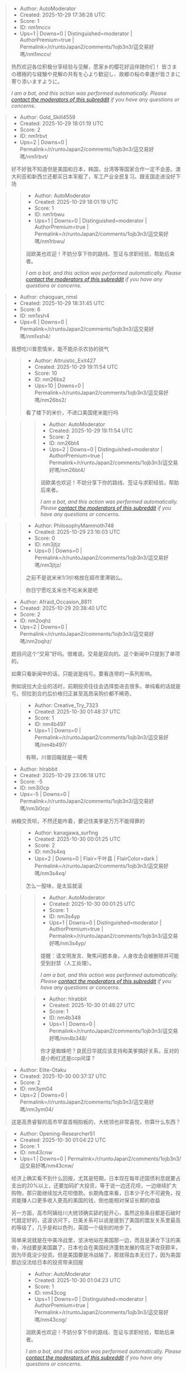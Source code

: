 > - Author: AutoModerator
> - Created: 2025-10-29 17:38:28 UTC
> - Score: 1
> - ID: nm1mccv
> - Ups=1 | Downs=0 | Distinguished=moderator | AuthorPremium=true | Permalink=/r/runtoJapan2/comments/1ojb3n3/這交易好嗎/nm1mccv/
>
> 热烈欢迎各位积极分享经验与见解，愿家乡的樱花好运伴随你们！
> 皆さまの積極的な経験や見解の共有を心より歓迎し、故郷の桜の幸運が皆さまに寄り添いますように。
> 
> *I am a bot, and this action was performed automatically. Please [contact the moderators of this subreddit](/message/compose/?to=/r/runtoJapan2) if you have any questions or concerns.*

> - Author: Gold_Skill4559
> - Created: 2025-10-29 18:01:19 UTC
> - Score: 2
> - ID: nm1rbvt
> - Ups=2 | Downs=0 | Permalink=/r/runtoJapan2/comments/1ojb3n3/這交易好嗎/nm1rbvt/
>
> 好不好我不知道但是美国和日本，韩国，台湾等等国家合作一定不会差。澳大利亚和新西兰还都买日本军舰了，军工产业全民复习。跟支国走进没好下场

>> - Author: AutoModerator
>> - Created: 2025-10-29 18:01:19 UTC
>> - Score: 1
>> - ID: nm1rbwu
>> - Ups=1 | Downs=0 | Distinguished=moderator | AuthorPremium=true | Permalink=/r/runtoJapan2/comments/1ojb3n3/這交易好嗎/nm1rbwu/
>>
>> 润欧美也欢迎！不妨分享下你的路线、签证与求职经验，帮助后来者。
>> 
>> 
>> *I am a bot, and this action was performed automatically. Please [contact the moderators of this subreddit](/message/compose/?to=/r/runtoJapan2) if you have any questions or concerns.*

> - Author: chaoguan_nmsl
> - Created: 2025-10-29 18:31:45 UTC
> - Score: 6
> - ID: nm1xsh4
> - Ups=6 | Downs=0 | Permalink=/r/runtoJapan2/comments/1ojb3n3/這交易好嗎/nm1xsh4/
>
> 我想吃川普恩情米，能不能杀杀农协的锐气

>> - Author: Altruistic_Exit427
>> - Created: 2025-10-29 19:11:54 UTC
>> - Score: 10
>> - ID: nm26bs2
>> - Ups=10 | Downs=0 | Permalink=/r/runtoJapan2/comments/1ojb3n3/這交易好嗎/nm26bs2/
>>
>> 看了楼下的米价，不进口美国佬米能行吗

>>> - Author: AutoModerator
>>> - Created: 2025-10-29 19:11:54 UTC
>>> - Score: 2
>>> - ID: nm26bt4
>>> - Ups=2 | Downs=0 | Distinguished=moderator | AuthorPremium=true | Permalink=/r/runtoJapan2/comments/1ojb3n3/這交易好嗎/nm26bt4/
>>>
>>> 润欧美也欢迎！不妨分享下你的路线、签证与求职经验，帮助后来者。
>>> 
>>> 
>>> *I am a bot, and this action was performed automatically. Please [contact the moderators of this subreddit](/message/compose/?to=/r/runtoJapan2) if you have any questions or concerns.*

>> - Author: PhilosophyMammoth748
>> - Created: 2025-10-29 23:16:03 UTC
>> - Score: 0
>> - ID: nm3jtjz
>> - Ups=0 | Downs=0 | Permalink=/r/runtoJapan2/comments/1ojb3n3/這交易好嗎/nm3jtjz/
>>
>> 之前不是说米米1/3价格放在超市里滞销么。
>> 
>> 你日宁愿吃支米也不吃米米是吧

> - Author: Afraid_Occasion_8811
> - Created: 2025-10-29 20:38:40 UTC
> - Score: 2
> - ID: nm2oqhz
> - Ups=2 | Downs=0 | Permalink=/r/runtoJapan2/comments/1ojb3n3/這交易好嗎/nm2oqhz/
>
> 题目问这个“交易”好吗。很难说。交易是双向的。这个新闻中只提到了单项的。
> 
> 如果只看新闻中的话，只能说是纯亏。要看连带的一系列影响。
> 
> 例如说拉大企业的活时，前期投资往往会选择垫进去很多。单纯看的话就是亏。但拉到合约后价格归正甚至高昂采购价都不稀奇。

>> - Author: Creative_Try_7323
>> - Created: 2025-10-30 01:48:37 UTC
>> - Score: 1
>> - ID: nm4b497
>> - Ups=1 | Downs=0 | Permalink=/r/runtoJapan2/comments/1ojb3n3/這交易好嗎/nm4b497/
>>
>> 有啊，川普回報就是一場秀

> - Author: hlrabbit
> - Created: 2025-10-29 23:06:18 UTC
> - Score: -5
> - ID: nm3i0cp
> - Ups=-5 | Downs=0 | Permalink=/r/runtoJapan2/comments/1ojb3n3/這交易好嗎/nm3i0cp/
>
> 纳粮交贡呗，不然还能咋着，要记住美爹是万万不能得罪的

>> - Author: kanagawa_surfing
>> - Created: 2025-10-30 00:01:25 UTC
>> - Score: 2
>> - ID: nm3s4xq
>> - Ups=2 | Downs=0 | Flair=千叶县 | FlairColor=dark | Permalink=/r/runtoJapan2/comments/1ojb3n3/這交易好嗎/nm3s4xq/
>>
>> 怎么一股味，是太监就滚

>>> - Author: AutoModerator
>>> - Created: 2025-10-30 00:01:25 UTC
>>> - Score: 1
>>> - ID: nm3s4yp
>>> - Ups=1 | Downs=0 | Distinguished=moderator | AuthorPremium=true | Permalink=/r/runtoJapan2/comments/1ojb3n3/這交易好嗎/nm3s4yp/
>>>
>>> 提醒：请文明发言、聚焦问题本身。人身攻击会被删除并可能受到封禁（人工处理）。
>>> 
>>> *I am a bot, and this action was performed automatically. Please [contact the moderators of this subreddit](/message/compose/?to=/r/runtoJapan2) if you have any questions or concerns.*

>>> - Author: hlrabbit
>>> - Created: 2025-10-30 01:48:27 UTC
>>> - Score: 1
>>> - ID: nm4b348
>>> - Ups=1 | Downs=0 | Permalink=/r/runtoJapan2/comments/1ojb3n3/這交易好嗎/nm4b348/
>>>
>>> 你才是蜘蛛吧？良民日华就应该支持和美爹搞好关系，反对的是小粉红还是ccp间谍？

> - Author: Elite-Otaku
> - Created: 2025-10-30 00:37:37 UTC
> - Score: 2
> - ID: nm3ym04
> - Ups=2 | Downs=0 | Permalink=/r/runtoJapan2/comments/1ojb3n3/這交易好嗎/nm3ym04/
>
> 这是高贵睿智的高市早苗首相拍板的，大统领也非常喜悦，你算什么东西？

> - Author: Opening-Researcher51
> - Created: 2025-10-30 01:04:22 UTC
> - Score: 1
> - ID: nm43cnw
> - Ups=1 | Downs=0 | Permalink=/r/runtoJapan2/comments/1ojb3n3/這交易好嗎/nm43cnw/
>
> 经济上确实看不到什么回报，尤其是短期，日本现在每年还国债利息就要占支出的20%以上，还要加码扩大投资，等于说一边还花呗，一边继续扩大购物，那只能继续加大花呗借款。长期角度来看，日本少子化不可避免，投资能赚人口更多收入更高的美国的钱，倒也能相对保证长期的收益
> 
> 另一方面，高市阿姨给川大统领确实舔的挺开心，虽然这些条目都是石破时代就定好的，这波访问下，日美关系可以说是提到了美国的盟友关系里最高的等级了，几乎是和以色列，英国一个级别的地步了。
> 
> 简单来说就是在中美冷战里，坚决地站在美国那一边，而且是满仓下注的美帝，冷战要是美国赢了，日本也会在美国经济蓬勃发展的情况下收获颇丰，因为毕竟没少投资。但是美国要是冷战输了，那就得血本无归了，因为美国那边没法给日本的投资带来回报

>> - Author: AutoModerator
>> - Created: 2025-10-30 01:04:23 UTC
>> - Score: 1
>> - ID: nm43cog
>> - Ups=1 | Downs=0 | Distinguished=moderator | AuthorPremium=true | Permalink=/r/runtoJapan2/comments/1ojb3n3/這交易好嗎/nm43cog/
>>
>> 润欧美也欢迎！不妨分享下你的路线、签证与求职经验，帮助后来者。
>> 
>> 
>> *I am a bot, and this action was performed automatically. Please [contact the moderators of this subreddit](/message/compose/?to=/r/runtoJapan2) if you have any questions or concerns.*
